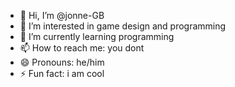 - 👋 Hi, I’m @jonne-GB
- 👀 I’m interested in game design and programming
- 🌱 I’m currently learning programming
- 📫 How to reach me: you dont
- 😄 Pronouns: he/him
- ⚡ Fun fact: i am cool

<!---
jonne-GB/jonne-GB is a ✨ special ✨ repository because its `README.md` (this file) appears on your GitHub profile.
You can click the Preview link to take a look at your changes.
--->
